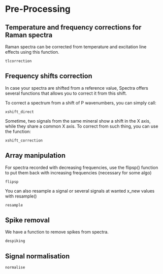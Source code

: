 # Pre-Processing

## Temperature and frequency corrections for Raman spectra

Raman spectra can be corrected from temperature and excitation line effects using this function.

```@docs
tlcorrection
```

## Frequency shifts correction

In case your spectra are shifted from a reference value, Spectra offers several functions that allows you to correct it from this shift.

To correct a spectrum from a shift of P wavenumbers, you can simply call:

```@docs
xshift_direct
```

Sometime, two signals from the same mineral show a shift in the X axis, while they share a common X axis. To correct from such thing, you can use the function:

```@docs
xshift_correction
```

## Array manipulation

For spectra recorded with decreasing frequencies, use the flipsp() function to
put them back with increasing frequencies (necessary for some algo)

```@docs
flipsp
```

You can also resample a signal or several signals at wanted x_new values with resample()

```@docs
resample
```

## Spike removal

We have a function to remove spikes from spectra.

```@docs
despiking
```

## Signal normalisation

```@docs
normalise
```
